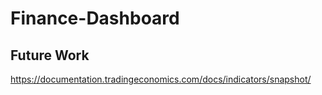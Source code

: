 # Finance-Dashboard

## Future Work
https://documentation.tradingeconomics.com/docs/indicators/snapshot/
